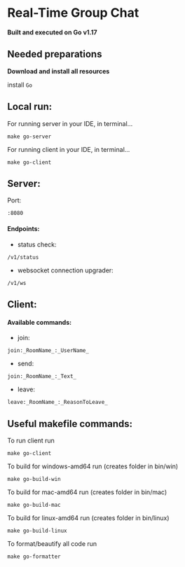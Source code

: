 # Real-Time Group Chat

**Built and executed on Go v1.17**

## Needed preparations

**Download and install all resources**

install `Go`

## Local run:

For running server in your IDE, in terminal...

```
make go-server
```

For running client in your IDE, in terminal...

```
make go-client
```

## Server:

Port:

```
:8080
```

#### Endpoints:

* status check:

```
/v1/status
```

* websocket connection upgrader:

```
/v1/ws
```

## Client:

#### Available commands:

* join:

```
join:_RoomName_:_UserName_
```

* send:
```
join:_RoomName_:_Text_
```

* leave:
```
leave:_RoomName_:_ReasonToLeave_
```


## Useful makefile commands:

To run client run

```
make go-client
```

To build for windows-amd64 run (creates folder in bin/win)

```
make go-build-win
```

To build for mac-amd64 run (creates folder in bin/mac)

```
make go-build-mac
```

To build for linux-amd64 run (creates folder in bin/linux)

```
make go-build-linux
```

To format/beautify all code run

```
make go-formatter
```
